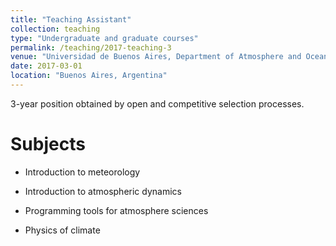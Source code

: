 ```yaml
---
title: "Teaching Assistant"
collection: teaching
type: "Undergraduate and graduate courses"
permalink: /teaching/2017-teaching-3
venue: "Universidad de Buenos Aires, Department of Atmosphere and Ocean Sciences"
date: 2017-03-01
location: "Buenos Aires, Argentina"
---
```


3-year position obtained by open and competitive selection processes.

Subjects
======

* Introduction to meteorology

* Introduction to atmospheric dynamics

* Programming tools for atmosphere sciences

* Physics of climate
